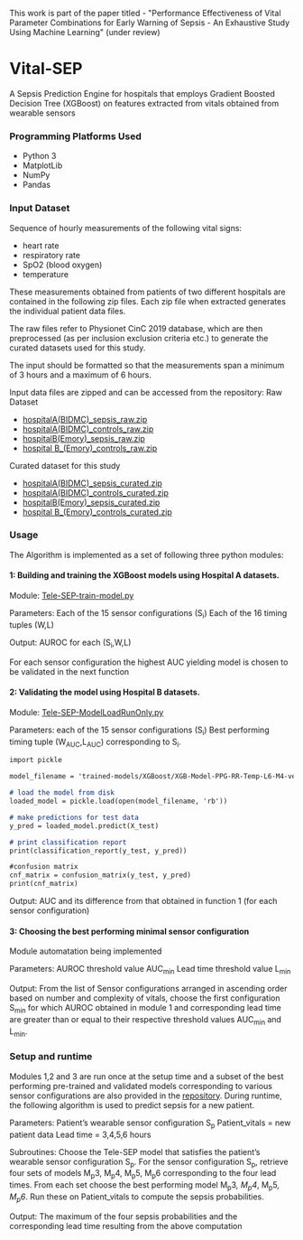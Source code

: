 This work is part of the paper titled - "Performance Effectiveness of Vital Parameter Combinations for Early Warning of Sepsis - An Exhaustive Study Using Machine Learning" (under review)

# Vital-SEP
A Sepsis Prediction Engine for hospitals that employs Gradient Boosted Decision Tree (XGBoost) on features extracted from vitals obtained from wearable sensors

### Programming Platforms Used
- Python 3
- MatplotLib
- NumPy
- Pandas

### Input Dataset
Sequence of hourly measurements of the following vital signs:
- heart rate
- respiratory rate
- SpO2 (blood oxygen)
- temperature

These measurements obtained from patients of two different hospitals are contained in the following zip files. Each zip file when extracted generates the individual patient data files.

The raw files refer to Physionet CinC 2019 database, which are then preprocessed (as per inclusion exclusion criteria etc.) to generate the curated datasets used for this study.

The input should be formatted so that the measurements span a minimum of 3 hours and a maximum of 6 hours.

Input data files are zipped and can be accessed from the repository:
Raw Dataset
- [hospitalA(BIDMC)_sepsis_raw.zip](https://github.com/pprahul/Tele-SEP/blob/main/hospitalA(BIDMC)_sepsis_raw.zip)
- [hospitalA(BIDMC)_controls_raw.zip](https://github.com/pprahul/Tele-SEP/blob/main/hospitalA(BIDMC)_controls_raw.zip)
- [hospitalB(Emory)_sepsis_raw.zip](https://github.com/pprahul/Tele-SEP/blob/main/hospitalB(Emory)_sepsis_raw.zip)
- [hospital B_(Emory)_controls_raw.zip](https://github.com/pprahul/Tele-SEP/blob/main/hospitalB(Emory)_controls_raw.zip)

Curated dataset for this study
- [hospitalA(BIDMC)_sepsis_curated.zip](https://github.com/pprahul/Tele-SEP/blob/main/hospitalA(BIDMC)_sepsis_curated.rar)
- [hospitalA(BIDMC)_controls_curated.zip](https://github.com/pprahul/Tele-SEP/blob/main/hospitalA(BIDMC)_controls_curated.rar)
- [hospitalB(Emory)_sepsis_curated.zip](https://github.com/pprahul/Tele-SEP/blob/main/hospitalB(Emory)_sepsis_curated.rar)
- [hospital B_(Emory)_controls_curated.zip](https://github.com/pprahul/Tele-SEP/blob/main/hospitalB(Emory)_controls_curated.rar)

### Usage
The Algorithm is implemented as a set of following three python modules:

#### 1: Building and training the XGBoost models using Hospital A datasets.
Module: [Tele-SEP-train-model.py](https://github.com/pprahul/Tele-SEP/blob/main/Tele-SEP-train-model.py)

Parameters:
Each of the 15 sensor configurations (S<sub>i</sub>)
Each of the 16 timing tuples (W,L)

Output: AUROC for each (S<sub>i</sub>,W,L)

For each sensor configuration the highest AUC yielding model is chosen to be validated in the next function

#### 2: Validating the model using Hospital B datasets.
Module: [Tele-SEP-ModelLoadRunOnly.py](https://github.com/pprahul/Tele-SEP/blob/main/Tele-SEP-ModelLoadRunOnly.py)

Parameters: 
each of the 15 sensor configurations (S<sub>i</sub>)
Best performing timing tuple (W<sub>AUC</sub>,L<sub>AUC</sub>) corresponding to S<sub>i</sub>.
  
```markdown
import pickle

model_filename = 'trained-models/XGBoost/XGB-Model-PPG-RR-Temp-L6-M4-verified.sav'

# load the model from disk
loaded_model = pickle.load(open(model_filename, 'rb'))

# make predictions for test data
y_pred = loaded_model.predict(X_test)

# print classification report 
print(classification_report(y_test, y_pred)) 

#confusion matrix
cnf_matrix = confusion_matrix(y_test, y_pred)
print(cnf_matrix)

```

Output: AUC and its difference from that obtained in function 1 (for each sensor configuration)

#### 3: Choosing the best performing minimal sensor configuration
Module automatation being implemented 

Parameters:
	AUROC threshold value AUC<sub>min</sub>
	Lead time threshold value L<sub>min</sub>

Output: From the list of Sensor configurations arranged in ascending order based on number and complexity of vitals, choose the first configuration S<sub>min</sub> for which AUROC obtained in module 1 and corresponding lead time are greater than or equal to their respective threshold values AUC<sub>min</sub>  and L<sub>min</sub>.

### Setup and runtime
Modules 1,2 and 3 are run once at the setup time and a subset of the best performing pre-trained and validated models corresponding to various sensor configurations are also provided in the [repository](https://github.com/pprahul/Tele-SEP/tree/main/trained-models/XGBoost). During runtime, the following algorithm is used to predict sepsis for a new patient.

Parameters: 
	Patient’s wearable sensor configuration S<sub>p</sub>
	Patient_vitals = new patient data
	Lead time = 3,4,5,6 hours

Subroutines:
Choose the Tele-SEP model that satisfies the patient’s wearable sensor configuration S<sub>p</sub>. For the sensor configuration S<sub>p</sub>, retrieve four sets of models M<sub>p</sub>3, M<sub>p</sub>4, M<sub>p</sub>5, M<sub>p</sub>6 corresponding to the four lead times. 
From each set choose the best performing model M<sub>p</sub>3<sup>*</sup>, M<sub>p</sub>4<sup>*</sup>, M<sub>p</sub>5<sup>*</sup>, M<sub>p</sub>6<sup>*</sup>. Run these on Patient_vitals to compute the sepsis probabilities.

Output: The maximum of the four sepsis probabilities and the corresponding lead time resulting from the above computation 
